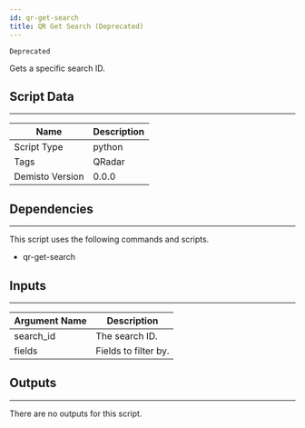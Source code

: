 ```yaml
---
id: qr-get-search
title: QR Get Search (Deprecated)
---
```


`Deprecated`

Gets a specific search ID.

## Script Data
---

| **Name** | **Description** |
| --- | --- |
| Script Type | python |
| Tags | QRadar |
| Demisto Version | 0.0.0 |

## Dependencies
---
This script uses the following commands and scripts.
* qr-get-search

## Inputs
---

| **Argument Name** | **Description** |
| --- | --- |
| search_id | The search ID. |
| fields | Fields to filter by. |

## Outputs
---
There are no outputs for this script.

